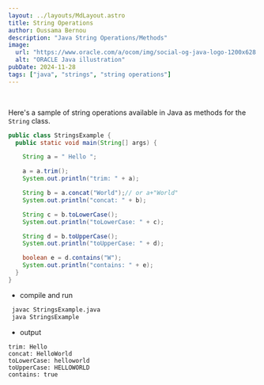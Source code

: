 ```yaml
---
layout: ../layouts/MdLayout.astro
title: String Operations
author: Oussama Bernou
description: "Java String Operations/Methods"
image:
  url: "https://www.oracle.com/a/ocom/img/social-og-java-logo-1200x628.jpg"
  alt: "ORACLE Java illustration"
pubDate: 2024-11-28
tags: ["java", "strings", "string operations"]
---
```


<div class="example-body">
<br/>

Here's a sample of string operations available in Java as methods for the `String` class.

</div>

<div class="example-snippet">

```java
public class StringsExample {
  public static void main(String[] args) {

    String a = " Hello ";

    a = a.trim();
    System.out.println("trim: " + a);

    String b = a.concat("World");// or a+"World"
    System.out.println("concat: " + b);

    String c = b.toLowerCase();
    System.out.println("toLowerCase: " + c);

    String d = b.toUpperCase();
    System.out.println("toUpperCase: " + d);

    boolean e = d.contains("W");
    System.out.println("contains: " + e);
  }
}
```

- compile and run

```bash
 javac StringsExample.java
 java StringsExample
```

- output

```text
trim: Hello
concat: HelloWorld
toLowerCase: helloworld
toUpperCase: HELLOWORLD
contains: true
```

